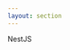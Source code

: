 ```yaml
---
layout: section
---
```


<EmojiTitle title="Demo" emoji="🖥️">
NestJS
</EmojiTitle>

<PageNumber/>

<Footer
    text="💻 API-/Backend-Entwicklung"
/>

<!--

[https://github.com/volkmann-design-code/IU-DSPWA1022-Programmierung-von-Web-Anwendungen/tree/main/packages/dspwa1022-nestjs-demo](https://github.com/volkmann-design-code/IU-DSPWA1022-Programmierung-von-Web-Anwendungen/tree/main/packages/dspwa1022-nestjs-demo)

-->
